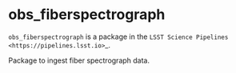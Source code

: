 # obs_fiberspectrograph

``obs_fiberspectrograph`` is a package in the `LSST Science Pipelines <https://pipelines.lsst.io>`_.

Package to ingest fiber spectrograph data.
